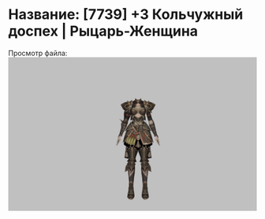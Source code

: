 # Название: [7739] +3 Кольчужный доспех | Рыцарь-Женщина

Просмотр файла:
![p010006.png](p010006.png)